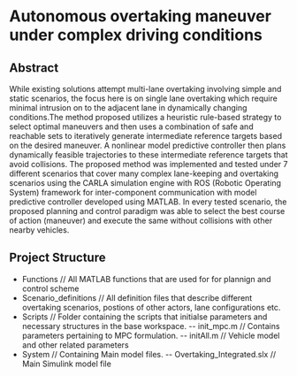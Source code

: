 # Autonomous overtaking maneuver under complex driving conditions

## Abstract
While existing solutions attempt multi-lane overtaking involving simple and
static scenarios, the focus here is on single lane overtaking which require minimal intrusion
on to the adjacent lane in dynamically changing conditions.The method proposed utilizes
a heuristic rule-based strategy to select optimal maneuvers and then uses a combination of
safe and reachable sets to iteratively generate intermediate reference targets based on the
desired maneuver. A nonlinear model predictive controller then plans dynamically feasible
trajectories to these intermediate reference targets that avoid collisions. The proposed
method was implemented and tested under 7 different scenarios that cover many complex
lane-keeping and overtaking scenarios using the CARLA simulation engine with ROS
(Robotic Operating System) framework for inter-component communication with model
predictive controller developed using MATLAB. In every tested scenario, the proposed
planning and control paradigm was able to select the best course of action (maneuver)
and execute the same without collisions with other nearby vehicles.

## Project Structure
- Functions     // All MATLAB functions that are used for for plannign and control scheme 
- Scenario_definitions  // All definition files that describe different overtaking scenarios, postions of other actors, lane configurations etc.
- Scripts      // Folder containing the scripts that initialse parameters and necessary structures in the base workspace.
  -- init_mpc.m  // Contains parameters pertaining to MPC formulation. 
  -- initAll.m   // Vehicle model and other related parameters
- System       // Containing Main model files.
   -- Overtaking_Integrated.slx  // Main Simulink model file
   
 ##
  


